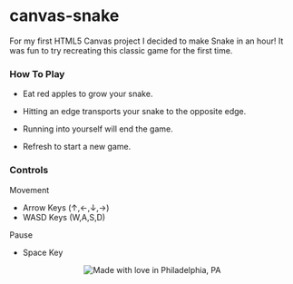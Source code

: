 # canvas-snake
For my first HTML5 Canvas project I decided to make Snake in an hour! It was fun to try recreating this classic game for the first time.

### How To Play

- Eat red apples to grow your snake.

- Hitting an edge transports your snake to the opposite edge.

- Running into yourself will end the game.

- Refresh to start a new game.

### Controls

Movement
- Arrow Keys (↑,←,↓,→)
- WASD Keys (W,A,S,D)

Pause
- Space Key

<p align="center">
<img src="https://madewithlove.now.sh/us?heart=true&template=for-the-badge&text=Philadelphia%2C+PA" alt="Made with love in Philadelphia, PA">
</p>

